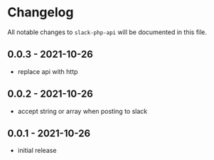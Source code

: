 # Changelog

All notable changes to `slack-php-api` will be documented in this file.

## 0.0.3 - 2021-10-26

- replace api with http

## 0.0.2 - 2021-10-26

- accept string or array when posting to slack

## 0.0.1 - 2021-10-26

- initial release
